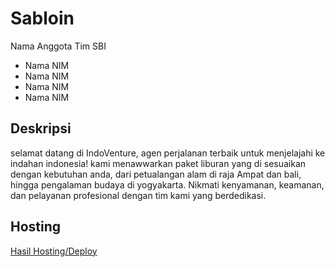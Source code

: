 # Sabloin

Nama Anggota Tim SBI

- Nama NIM
- Nama NIM
- Nama NIM
- Nama NIM



## Deskripsi

selamat datang di IndoVenture, agen perjalanan terbaik untuk menjelajahi ke indahan indonesia! kami menawwarkan
paket liburan yang di sesuaikan dengan kebutuhan anda, dari petualangan  alam  di raja Ampat dan bali, hingga pengalaman budaya di yogyakarta.  Nikmati kenyamanan, keamanan, dan pelayanan profesional dengan tim kami yang berdedikasi.

## Hosting 
[Hasil Hosting/Deploy](https://indo-venture-kelompok12-digital-bisnis.vercel.app/)
